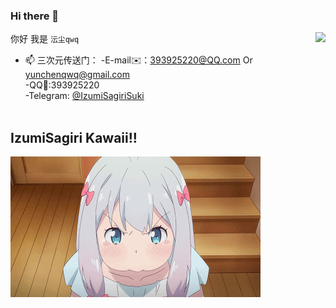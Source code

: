 ### Hi there 👋

<img align="right" src="https://github-readme-stats.vercel.app/api/top-langs/?username=YunChenqwq&layout=donut-vertical&custom_title=我主要会用什么语言&theme=transparent"/>

你好 我是 `沄尘qwq`
- 📫 三次元传送门：
  -E-mail✉️：393925220@QQ.com Or yunchenqwq@gmail.com<br>
  -QQ🐧:393925220<br>
  -Telegram: [@IzumiSagiriSuki](https://t.me/IzumiSagiriSuki)
<br><br>

## IzumiSagiri Kawaii!!
</a>
   <img align="center" alt="Top Langs" src="https://github.com/YunChenqwq/YunChenqwq/blob/main/izumi.gif" />  
</a>
   
  
<br><br>
